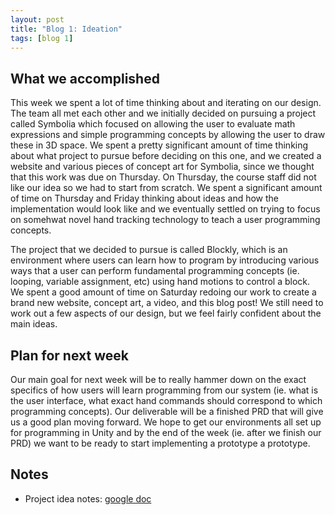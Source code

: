 ```yaml
---
layout: post
title: "Blog 1: Ideation"
tags: [blog 1]
---
```


## What we accomplished
This week we spent a lot of time thinking about and iterating on our design. The team all met each other and we initially decided on pursuing a project called Symbolia which focused on allowing the user to evaluate math expressions and simple programming concepts by allowing the user to draw these in 3D space. We spent a pretty significant amount of time thinking about what project to pursue before deciding on this one, and we created a website and various pieces of concept art for Symbolia, since we thought that this work was due on Thursday. On Thursday, the course staff did not like our idea so we had to start from scratch. We spent a significant amount of time on Thursday and Friday thinking about ideas and how the implementation would look like and we eventually settled on trying to focus on somehwat novel hand tracking technology to teach a user programming concepts.

The project that we decided to pursue is called Blockly, which is an environment where users can learn how to program by introducing various ways that a user can perform fundamental programming concepts (ie. looping, variable assignment, etc) using hand motions to control a block. We spent a good amount of time on Saturday redoing our work to create a brand new website, concept art, a video, and this blog post! We still need to work out a few aspects of our design, but we feel fairly confident about the main ideas.

## Plan for next week
Our main goal for next week will be to really hammer down on the exact specifics of how users will learn programming from our system (ie. what is the user interface, what exact hand commands should correspond to which programming concepts). Our deliverable will be a finished PRD that will give us a good plan moving forward. We hope to get our environments all set up for programming in Unity and by the end of the week (ie. after we finish our PRD) we want to be ready to start implementing a prototype a prototype.

## Notes
* Project idea notes: [google doc](https://docs.google.com/document/d/14HqkGo25-KkSJPUrV5kkn3qtYqYhWiz3rqzr2RcS-js/edit?ts=5e8cf990)

